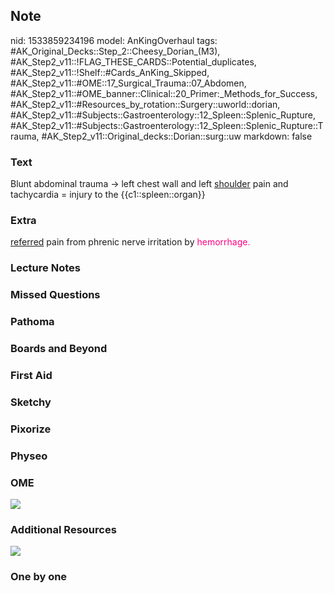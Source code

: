 ## Note
nid: 1533859234196
model: AnKingOverhaul
tags: #AK_Original_Decks::Step_2::Cheesy_Dorian_(M3), #AK_Step2_v11::!FLAG_THESE_CARDS::Potential_duplicates, #AK_Step2_v11::!Shelf::#Cards_AnKing_Skipped, #AK_Step2_v11::#OME::17_Surgical_Trauma::07_Abdomen, #AK_Step2_v11::#OME_banner::Clinical::20_Primer:_Methods_for_Success, #AK_Step2_v11::#Resources_by_rotation::Surgery::uworld::dorian, #AK_Step2_v11::#Subjects::Gastroenterology::12_Spleen::Splenic_Rupture, #AK_Step2_v11::#Subjects::Gastroenterology::12_Spleen::Splenic_Rupture::Trauma, #AK_Step2_v11::Original_decks::Dorian::surg::uw
markdown: false

### Text
Blunt abdominal trauma → left chest wall and left <u>shoulder</u>
pain and tachycardia = injury to the {{c1::spleen::organ}}

### Extra
<u>referred</u> pain from phrenic nerve irritation by <font color=
"#FC0280">hemorrhage.</font>

### Lecture Notes


### Missed Questions


### Pathoma


### Boards and Beyond


### First Aid


### Sketchy


### Pixorize


### Physeo


### OME
<div class="ome-widget">
  <a href="https://onlinemeded.org/spa/surgery?ref=anki"><img src=
  "_OME_AnkiFlashcards_Topic_2.png"></a>
</div>

### Additional Resources
<img src="paste-3027904699039745.jpg" style=
"color: rgb(252, 2, 128);" class="resizer">

### One by one

